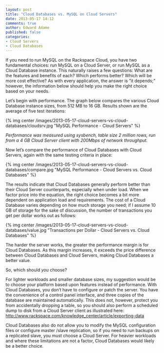 ```yaml
---
layout: post
title: "Cloud Databases vs. MySQL on Cloud Servers"
date: 2013-05-17 14:12
comments: true
author: Edward Adame
published: false
categories: 
- Cloud Servers
- Cloud Databases
---
```

If you need to run MySQL on the Rackspace Cloud, you have two fundamental choices: run MySQL on a Cloud Server, or run MySQL as a Cloud Database instance. This naturally raises a few questions: What are the features and benefits of each? Which performs better? Which will be more cost effective? As with every application, the answer is ”it depends;” however, the information below should help you make the right choice based on your needs.

Let’s begin with performance. The graph below compares the various Cloud Database instance sizes, from 512 MB to 16 GB. Results shown are the average of five test iterations:

{% img center /images/2013-05-17-cloud-servers-vs-cloud-databases/cloudsrv.jpg "MySQL Performance - Cloud Servers" %}
 
*Performance was measured using sysbench, table size 2 million rows, run from a 4 GB Cloud Server client with 200Mbps of network throughput.*

Now let’s compare the performance of Cloud Databases with Cloud Servers, again with the same testing criteria in place:

{% img center /images/2013-05-17-cloud-servers-vs-cloud-databases/compare.jpg "MySQL Performance - Cloud Servers vs. Cloud Databases" %}
 
The results indicate that Cloud Databases generally perform better than their Cloud Server counterparts, especially when under load. When we factor price into the equation, the right choice becomes a bit more dependent on application load and requirements. The cost of a Cloud Database varies depending on how much storage you need; if I assume 10 GB of storage for the sake of discussion, the number of transactions you get per dollar works out as follows:
 
{% img center /images/2013-05-17-cloud-servers-vs-cloud-databases/value.jpg "Transactions per Dollar - Cloud Servers vs. Cloud Databases" %}

The harder the server works, the greater the performance margin is for Cloud Databases. As this margin increases, it exceeds the price difference between Cloud Databases and Cloud Servers, making Cloud Databases a better value.

So, which should *you* choose?

For lighter workloads and smaller database sizes, my suggestion would be to choose your platform based upon features instead of performance. With Cloud Databases, you don’t have to configure or patch the server. You have the convenience of a control panel interface, and three copies of the database are maintained automatically. This does not, however, protect you from accidentally dropping a table, so you should also perform a scheduled dump to disk from a Cloud Server client as illustrated here: <http://www.rackspace.com/knowledge_center/article/exporting-data>

Cloud Databases also do not allow you to modify the MySQL configuration files or configure master /slave replication, so if you need to run backups on a replicated slave, you must choose a Cloud Server. For heavier workloads and where these limitations are not a factor, Cloud Databases would likely be a better choice.
